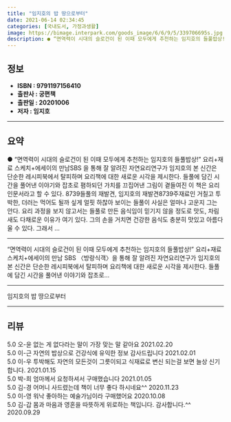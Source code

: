 ```yaml
---
title: "임지호의 밥 땅으로부터"
date: 2021-06-14 02:34:45
categories: [국내도서, 가정과생활]
image: https://bimage.interpark.com/goods_image/6/6/9/5/339706695s.jpg
description: ● “면역력이 시대의 슬로건이 된 이때 모두에게 추천하는 임지호의 들풀밥상!” 요리+재료 스케치+에세이의 만남SBS 을 통해 잘 알려진 자연요리연구가 임지호의 본 신간은 단순한 레시피북에서 탈피하며 요리책에 대한 새로운 시각을 제시한다. 들풀에 담긴 시간을 풀어낸 이야기와 잡초로 폄하
---
```


## **정보**

- **ISBN : 9791197156410**
- **출판사 : 궁편책**
- **출판일 : 20201006**
- **저자 : 임지호**

------



## **요약**

●  “면역력이 시대의 슬로건이 된 이때 모두에게 추천하는 임지호의 들풀밥상!” 요리+재료 스케치+에세이의 만남SBS 을 통해 잘 알려진 자연요리연구가 임지호의 본 신간은 단순한 레시피북에서 탈피하며 요리책에 대한 새로운 시각을 제시한다. 들풀에 담긴 시간을 풀어낸 이야기와 잡초로 폄하되던 가치를 끄집어낸 그림이 곁들여진 이 책은 요리 인문서라고 할 수 있다.  8739들풀의 재발견, 임지호의 재발견8739주재료인 거칠고 투박한, 더러는 먹어도 될까 싶게 얼핏 하찮아 보이는 들풀이 사실은 얼마나 고운지 그는 안다. 요리 과정을 보지 않고서는 들풀로 만든 음식임이 믿기지 않을 정도로 맛도, 차림새도 다채로운 이유가 여기 있다. 그의 손을 거치면 건강한 음식도 충분히 맛있고 아름다울 수 있다. 그래서 ...

------

“면역력이 시대의 슬로건이 된 이때 모두에게 추천하는 임지호의 들풀밥상!” 
요리+재료 스케치+에세이의 만남
SBS 〈방랑식객〉을 통해 잘 알려진 자연요리연구가 임지호의 본 신간은 단순한 레시피북에서 탈피하며 요리책에 대한 새로운 시각을 제시한다. 들풀에 담긴 시간을 풀어낸 이야기와 잡초로... 

------


임지호의 밥 땅으로부터 

------


## **리뷰** 

5.0 오-윤 없는 게 없다라는 말이 가장 맞는 말 같아요 2021.02.20 <br/>5.0 이-근 자연의 밥상으로 건강식에 유익한 정보 감사드립니다 2021.02.01 <br/>5.0 이-우 투박해도 자연의 모든것이 그릇이되고 식재료로 변신 되는걸 보면 늘상 신기합니다. 2021.01.15 <br/>5.0 박-희 엄마께서 요청하셔서 구매했습니다 2021.01.05 <br/>5.0 김-경 어머니 사드렸는데 책이 너무 좋다 하시네요^^ 2020.11.23 <br/>5.0 이-영 워낙 좋아하는 예술가님이라 구매했어요 2020.10.08 <br/>5.0 김-갑 몸과 마음과 영혼을 따뜻하게 위로하는
책입니다. 감사합니다.^^ 2020.09.29 <br/>